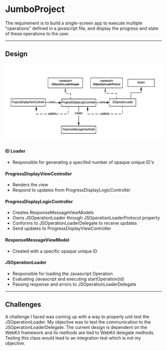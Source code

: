 # JumboProject

The requirement is to build a single-screen app to execute multiple "operations" defined in a javascript file, and display the progress and state of these operations to the user.
_______________________
## Design
<img src="/imgs/JS Operation Loading v4.png"  width="750" height="250"> 

#### ID Loader
- Responsible for generating a specifed number of opaque unique ID's
#### ProgressDisplayViewController
- Renders the view
- Respond to updates from ProgressDisplayLogicController
#### ProgressDisplayLogicController
- Creates ResponseMessageViewModels 
- Owns JSOperationLoader through JSOperationLoaderProtocol property
- Conforms to JSOperationLoaderDelegate to receive updates
- Send updates to ProgressDisplayViewController
#### ResponseMessageViewModel
- Created with a specific opaque unique ID
#### JSOperationLoader
- Responsible for loading the Javascript Operation
- Evaluating Javascript and executing startOperation(id)
- Passing response and errors to JSOperationLoaderDelegate
_______________________
## Challenges
A challenge I faced was coming up with a way to properly unit test the JSOperationLoader. My objective was to test the communication to the JSOperationLoaderDelegate. The current design is dependent on the WebKit framework and its methods are tied to WebKit delegate methods. Testing this class would lead to an integration test which is not my objective.
